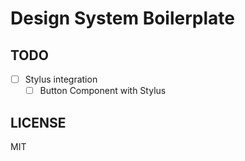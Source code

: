 # Design System Boilerplate

## TODO

* [ ] Stylus integration
  * [ ] Button Component with Stylus

## LICENSE
MIT